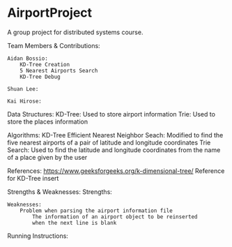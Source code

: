 # AirportProject
A group project for distributed systems course.

Team Members & Contributions:

	Aidan Bossio: 
		KD-Tree Creation
		5 Nearest Airports Search
		KD-Tree Debug
	
	Shuan Lee:
	
	Kai Hirose:
	
Data Structures:
	KD-Tree: 
		Used to store airport information
	Trie: 
		Used to store the places information
	
Algorithms:
	KD-Tree Efficient Nearest Neighbor Seach: 
		Modified to find the five nearest airports of a pair of
		latitude and longitude coordinates
	Trie Search:
		Used to find the latitude and longitude coordinates from 
		the name of a place given by the user
		
References:
	https://www.geeksforgeeks.org/k-dimensional-tree/
		Reference for KD-Tree insert
		
Strengths & Weaknesses:
	Strengths:
		
	Weaknesses:
		Problem when parsing the airport information file
			The information of an airport object to be reinserted
			when the next line is blank
		
		
Running Instructions:
	


